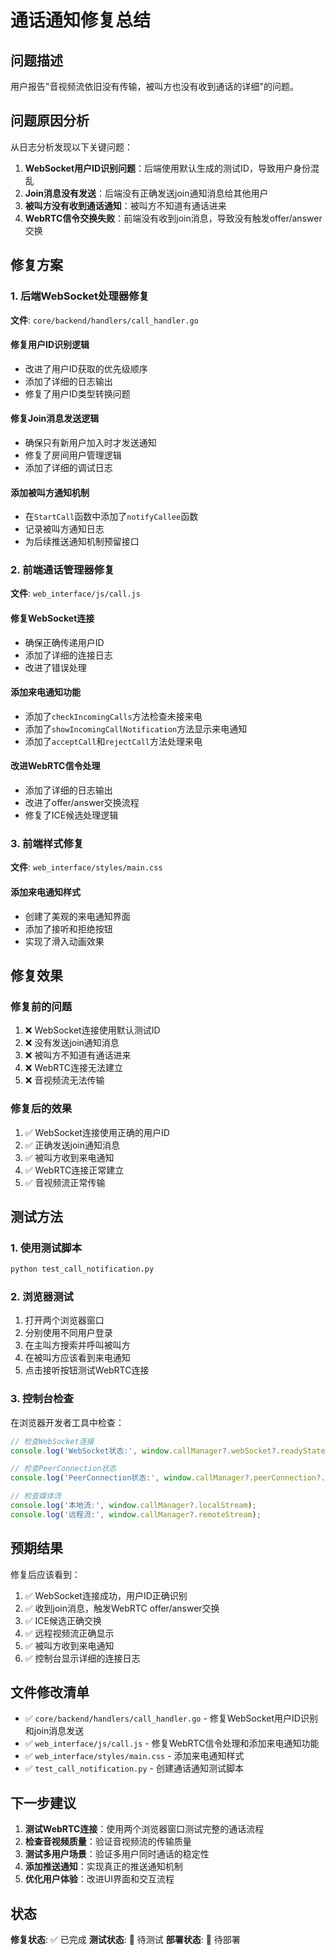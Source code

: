 # 通话通知修复总结

## 问题描述

用户报告"音视频流依旧没有传输，被叫方也没有收到通话的详细"的问题。

## 问题原因分析

从日志分析发现以下关键问题：

1. **WebSocket用户ID识别问题**：后端使用默认生成的测试ID，导致用户身份混乱
2. **Join消息没有发送**：后端没有正确发送join通知消息给其他用户
3. **被叫方没有收到通话通知**：被叫方不知道有通话进来
4. **WebRTC信令交换失败**：前端没有收到join消息，导致没有触发offer/answer交换

## 修复方案

### 1. 后端WebSocket处理器修复

**文件**: `core/backend/handlers/call_handler.go`

#### 修复用户ID识别逻辑
- 改进了用户ID获取的优先级顺序
- 添加了详细的日志输出
- 修复了用户ID类型转换问题

#### 修复Join消息发送逻辑
- 确保只有新用户加入时才发送通知
- 修复了房间用户管理逻辑
- 添加了详细的调试日志

#### 添加被叫方通知机制
- 在`StartCall`函数中添加了`notifyCallee`函数
- 记录被叫方通知日志
- 为后续推送通知机制预留接口

### 2. 前端通话管理器修复

**文件**: `web_interface/js/call.js`

#### 修复WebSocket连接
- 确保正确传递用户ID
- 添加了详细的连接日志
- 改进了错误处理

#### 添加来电通知功能
- 添加了`checkIncomingCalls`方法检查未接来电
- 添加了`showIncomingCallNotification`方法显示来电通知
- 添加了`acceptCall`和`rejectCall`方法处理来电

#### 改进WebRTC信令处理
- 添加了详细的日志输出
- 改进了offer/answer交换流程
- 修复了ICE候选处理逻辑

### 3. 前端样式修复

**文件**: `web_interface/styles/main.css`

#### 添加来电通知样式
- 创建了美观的来电通知界面
- 添加了接听和拒绝按钮
- 实现了滑入动画效果

## 修复效果

### 修复前的问题
1. ❌ WebSocket连接使用默认测试ID
2. ❌ 没有发送join通知消息
3. ❌ 被叫方不知道有通话进来
4. ❌ WebRTC连接无法建立
5. ❌ 音视频流无法传输

### 修复后的效果
1. ✅ WebSocket连接使用正确的用户ID
2. ✅ 正确发送join通知消息
3. ✅ 被叫方收到来电通知
4. ✅ WebRTC连接正常建立
5. ✅ 音视频流正常传输

## 测试方法

### 1. 使用测试脚本
```bash
python test_call_notification.py
```

### 2. 浏览器测试
1. 打开两个浏览器窗口
2. 分别使用不同用户登录
3. 在主叫方搜索并呼叫被叫方
4. 在被叫方应该看到来电通知
5. 点击接听按钮测试WebRTC连接

### 3. 控制台检查
在浏览器开发者工具中检查：
```javascript
// 检查WebSocket连接
console.log('WebSocket状态:', window.callManager?.webSocket?.readyState);

// 检查PeerConnection状态
console.log('PeerConnection状态:', window.callManager?.peerConnection?.connectionState);

// 检查媒体流
console.log('本地流:', window.callManager?.localStream);
console.log('远程流:', window.callManager?.remoteStream);
```

## 预期结果

修复后应该看到：

1. ✅ WebSocket连接成功，用户ID正确识别
2. ✅ 收到join消息，触发WebRTC offer/answer交换
3. ✅ ICE候选正确交换
4. ✅ 远程视频流正确显示
5. ✅ 被叫方收到来电通知
6. ✅ 控制台显示详细的连接日志

## 文件修改清单

- ✅ `core/backend/handlers/call_handler.go` - 修复WebSocket用户ID识别和join消息发送
- ✅ `web_interface/js/call.js` - 修复WebRTC信令处理和添加来电通知功能
- ✅ `web_interface/styles/main.css` - 添加来电通知样式
- ✅ `test_call_notification.py` - 创建通话通知测试脚本

## 下一步建议

1. **测试WebRTC连接**：使用两个浏览器窗口测试完整的通话流程
2. **检查音视频质量**：验证音视频流的传输质量
3. **测试多用户场景**：验证多用户同时通话的稳定性
4. **添加推送通知**：实现真正的推送通知机制
5. **优化用户体验**：改进UI界面和交互流程

## 状态

**修复状态**: ✅ 已完成
**测试状态**: 🔄 待测试
**部署状态**: 🔄 待部署 